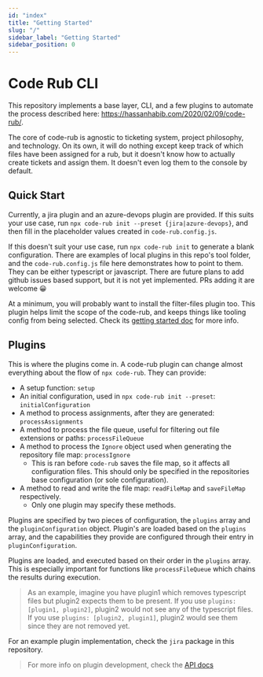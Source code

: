 ```yaml
---
id: "index"
title: "Getting Started"
slug: "/"
sidebar_label: "Getting Started"
sidebar_position: 0
---
```


# Code Rub CLI

This repository implements a base layer, CLI, and a few plugins to automate the process described here: https://hassanhabib.com/2020/02/09/code-rub/.

The core of code-rub is agnostic to ticketing system, project philosophy, and technology. On its own, it will do nothing except keep track of which files have been assigned for a rub, but it doesn't know how to actually create tickets and assign them. It doesn't even log them to the console by default.

## Quick Start

Currently, a jira plugin and an azure-devops plugin are provided. If this suits your use case, run `npx code-rub init --preset {jira|azure-devops}`, and then fill in the placeholder values created in `code-rub.config.js`.

If this doesn't suit your use case, run `npx code-rub init` to generate a blank configuration. There are examples of local plugins in this repo's tool folder, and the `code-rub.config.js` file here demonstrates how to point to them. They can be either typescript or javascript. There are future plans to add github issues based support, but it is not yet implemented. PRs adding it are welcome 😀

At a minimum, you will probably want to install the filter-files plugin too. This plugin helps limit the scope of the code-rub, and keeps things like tooling config from being selected. Check its [getting started doc](./API/@code-rub/filter-files/index.md) for more info.

## Plugins

This is where the plugins come in. A code-rub plugin can change almost everything about the flow of `npx code-rub`. They can provide:

- A setup function: `setup`
- An initial configuration, used in `npx code-rub init --preset`: `initialConfiguration`
- A method to process assignments, after they are generated: `processAssignments`
- A method to process the file queue, useful for filtering out file extensions or paths: `processFileQueue`
- A method to process the `Ignore` object used when generating the repository file map: `processIgnore`
  - This is ran before `code-rub` saves the file map, so it affects all configuration files. This should only be specified in the repositories base configuration (or sole configuration).
- A method to read and write the file map: `readFileMap` and `saveFileMap` respectively.
  - Only one plugin may specify these methods.

Plugins are specified by two pieces of configuration, the `plugins` array and the `pluginConfiguration` object. Plugin's are loaded based on the `plugins` array, and the capabilities they provide are configured through their entry in `pluginConfiguration`.

Plugins are loaded, and executed based on their order in the `plugins` array. This is especially important for functions like `processFileQueue` which chains the results during execution.

> As an example, imagine you have plugin1 which removes typescript files but plugin2 expects them to be present. If you use `plugins: [plugin1, plugin2]`, plugin2 would not see any of the typescript files. If you use `plugins: [plugin2, plugin1]`, plugin2 would see them since they are not removed yet.

For an example plugin implementation, check the `jira` package in this repository.

> For more info on plugin development, check the [API docs](./API/@code-rub/core/interfaces/CodeRubPlugin.md)
